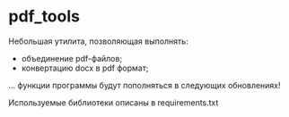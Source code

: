 # pdf_tools
Небольшая утилита, позволяющая выполнять:
- объединение pdf-файлов;
- конвертацию docx в pdf формат;

... функции программы будут пополняться в следующих обновлениях!

Используемые библиотеки описаны в requirements.txt